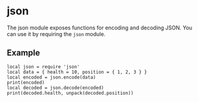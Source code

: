 <!--
category: module
-->

json
===

The json module exposes functions for encoding and decoding JSON.  You can use it by requiring the
`json` module.

Example
---

```
local json = require 'json'
local data = { health = 10, position = { 1, 2, 3 } }
local encoded = json.encode(data)
print(encoded)
local decoded = json.decode(encoded)
print(decoded.health, unpack(decoded.position))
```
